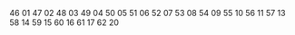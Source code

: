 46 01
47 02
48 03
49 04
50 05
51 06
52 07
53 08
54 09
55 10
56 11
57 13
58 14
59 15
60 16
61 17
62 20
